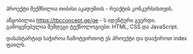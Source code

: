 პროექტი შექმნილია თიბისი აკადემიის - რეაქტის კონკურსისთვის.

აწყობილია https://tbcconcept.ge/ge - ს იდენტური გვერდი.  გამოყენებულია შემდეგი ტექნოლოგიები: HTML, CSS და JavaScript.

დასასტარტად საჭიროა ჩამოტვირთოტ ეს პროექტი და დააჭიროთ index ფაილს.
